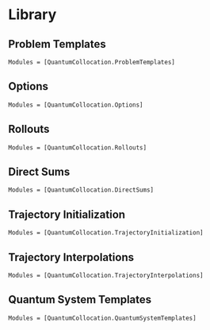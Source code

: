 #  Library

## Problem Templates
```@autodocs
Modules = [QuantumCollocation.ProblemTemplates]
```

## Options
```@autodocs
Modules = [QuantumCollocation.Options]
```

## Rollouts
```@autodocs
Modules = [QuantumCollocation.Rollouts]
```

## Direct Sums
```@autodocs
Modules = [QuantumCollocation.DirectSums]
```

## Trajectory Initialization
```@autodocs
Modules = [QuantumCollocation.TrajectoryInitialization]
```

## Trajectory Interpolations
```@autodocs
Modules = [QuantumCollocation.TrajectoryInterpolations]
```

## Quantum System Templates
```@autodocs
Modules = [QuantumCollocation.QuantumSystemTemplates]
```